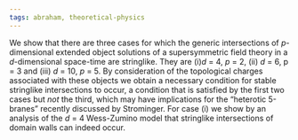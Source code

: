 ```yaml
---
tags: abraham, theoretical-physics
---
```

We show that there are three cases for which the generic intersections of *p*-dimensional extended object solutions of a supersymmetric field theory in a *d*-dimensional space-time are stringlike. They are (i)*d* = 4, *p* = 2, (ii) *d* = 6, p = 3 and (iii) *d* = 10, *p* = 5. By consideration of the topological charges associated with these objects we obtain a necessary condition for stable stringlike intersections to occur, a condition that is satisfied by the first two cases but *not* the third, which may have implications for the “heterotic 5-branes” recently discussed by Strominger. For case (i) we show by an analysis of the *d* = 4 Wess-Zumino model that stringlike intersections of domain walls can indeed occur.
